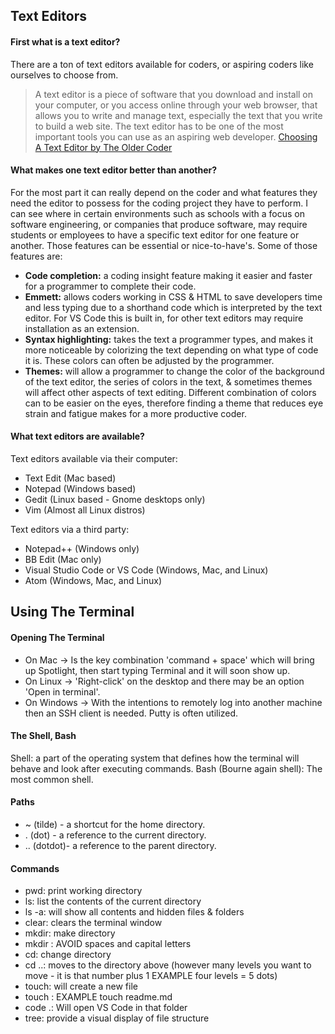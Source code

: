 ## Text Editors

#### First what is a text editor?
There are a ton of text editors available for coders, or aspiring coders like ourselves to choose from. 
> A text editor is a piece of software that you download and install on your computer, or you access online through your web browser, that allows you to write and manage text, especially the text that you write to build a web site. The text editor has to be one of the most important tools you can use as an aspiring web developer. [Choosing A Text Editor by The Older Coder](https://codefellows.github.io/code-102-guide/curriculum/class-02/Choosing-A-Text-Editor--The-Older-Coder.pdf)

#### What makes one text editor better than another?
For the most part it can really depend on the coder and what features they need the editor to possess for the coding project they have to perform.  I can see where in certain environments such as schools with a focus on software engineering, or companies that produce software, may require students or employees to have a specific text editor for one feature or another. Those features can be essential or nice-to-have's. Some of those features are:
- **Code completion:** a coding insight feature making it easier and faster for a programmer to complete their code.
- **Emmett:** allows coders working in CSS & HTML to save developers time and less typing due to a shorthand code which is interpreted by the text editor. For VS Code this is built in, for other text editors may require installation as an extension.
- **Syntax highlighting:** takes the text a programmer types, and makes it more noticeable by colorizing the text depending on what type of code it is. These colors can often be adjusted by the programmer.
- **Themes:** will allow a programmer to change the color of the background of the text editor, the series of colors in the text, & sometimes themes will affect other aspects of text editing. Different combination of colors can to be easier on the eyes, therefore finding a theme that reduces eye strain and fatigue makes for a more productive coder.

#### What text editors are available?
Text editors available via their computer:
- Text Edit (Mac based)
- Notepad (Windows based)
- Gedit (Linux based - Gnome desktops only)
- Vim (Almost all Linux distros)

Text editors via a third party:
- Notepad++ (Windows only)
- BB Edit (Mac only)
- Visual Studio Code or VS Code (Windows, Mac, and Linux)
- Atom (Windows, Mac, and Linux)

## Using The Terminal

#### Opening The Terminal
- On Mac -> Is the key combination 'command + space' which will bring up Spotlight, then start typing Terminal and it will soon show up.
- On Linux -> 'Right-click' on the desktop and there may be an option 'Open in terminal'.
- On Windows -> With the intentions to remotely log into another machine then an SSH client is needed. Putty is often utilized.

#### The Shell, Bash
Shell: a part of the operating system that defines how the terminal will behave and look after executing commands.
Bash (Bourne again shell): The most common shell.

#### Paths
- ~ (tilde) - a shortcut for the home directory.
- . (dot) - a reference to the current directory.
- .. (dotdot)- a reference to the parent directory.

#### Commands
- pwd: print working directory
- ls: list the contents of the current directory
- ls -a: will show all contents and hidden files & folders
- clear: clears the terminal window
- mkdir: make directory
- mkdir <pass the name of the folder>: AVOID spaces and capital letters
- cd: change directory
- cd ..: moves to the directory above (however many levels you want to move - it is that number plus 1 EXAMPLE four levels = 5 dots)
- touch: will create a new file
- touch <pass the name of the file to be created>: EXAMPLE touch readme.md
- code .: Will open VS Code in that folder
- tree: provide a visual display of file structure
